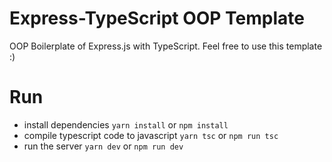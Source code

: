 # Express-TypeScript OOP Template

OOP Boilerplate of Express.js with TypeScript. Feel free to use this template :)

# Run

- install dependencies ```yarn install``` or ```npm install```
- compile typescript code to javascript ```yarn tsc``` or ```npm run tsc```
- run the server ```yarn dev``` or ```npm run dev```